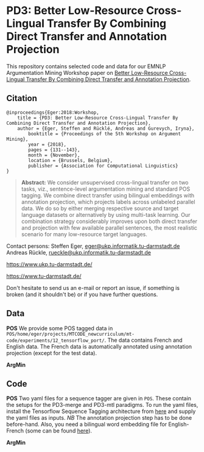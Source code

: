 # PD3: Better Low-Resource Cross-Lingual Transfer By Combining Direct Transfer and Annotation Projection 

This repository contains selected code and data for our EMNLP Argumentation Mining Workshop paper on [Better Low-Resource Cross-Lingual Transfer By Combining Direct Transfer and Annotation Projection](https://aclanthology.coli.uni-saarland.de/papers/W18-5216/w18-5216). 

## Citation 

```
@inproceedings{Eger:2018:Workshop,
	title = {PD3: Better Low-Resource Cross-Lingual Transfer By Combining Direct Transfer and Annotation Projection},
	author = {Eger, Steffen and Rücklé, Andreas and Gurevych, Iryna},
        booktitle = {Proceedings of the 5th Workshop on Argument Mining},
        year = {2018},
        pages = {131--143},
        month = {November},
        location = {Brussels, Belgium},
        publisher = {Association for Computational Linguistics}
}
```
> **Abstract:** We consider unsupervised cross-lingual transfer on two tasks, viz., sentence-level argumentation mining and standard POS tagging. We combine direct transfer using bilingual embeddings with annotation projection, which projects labels across unlabeled parallel data. We do so by either merging respective source and target language datasets or alternatively by using multi-task learning. Our combination strategy considerably improves upon both direct transfer and projection with few available parallel sentences, the most realistic scenario for many low-resource target languages.

Contact persons: 
Steffen Eger, eger@ukp.informatik.tu-darmstadt.de
Andreas Rückle, rueckle@ukp.informatik.tu-darmstadt.de

https://www.ukp.tu-darmstadt.de/

https://www.tu-darmstadt.de/


Don't hesitate to send us an e-mail or report an issue, if something is broken (and it shouldn't be) or if you have further questions.

## Data

**POS** We provide some POS tagged data in ``POS/home/eger/projects/MTCODE_newcurriculum/mt-code/experiments/12_tensorflow_port/``. The data contains French and English data. The French data is automatically annotated using annotation projection (except for the test data).

**ArgMin**

## Code

**POS** Two yaml files for a sequence tagger are given in ``POS``. These contain the setups for the PD3-merge and PD3-mtl paradigms. To run the yaml files, install the Tensorflow Sequence Tagging architecture from [here](https://github.com/UKPLab/thesis2018-tk_mtl_sequence_tagging) and supply the yaml files as inputs. _NB_ The annotation projection step has to be done before-hand. Also, you need a bilingual word embedding file for English-French (some can be found [here](https://github.com/UKPLab/arxiv2018-xling-sentence-embeddings)).

**ArgMin** 

